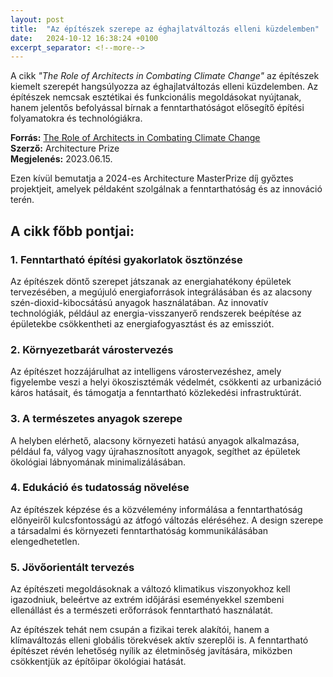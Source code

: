 ```yaml
---
layout: post
title:  "Az építészek szerepe az éghajlatváltozás elleni küzdelemben"
date:   2024-10-12 16:38:24 +0100
excerpt_separator: <!--more-->
---
```


A cikk _"The Role of Architects in Combating Climate Change"_ az építészek kiemelt szerepét hangsúlyozza az éghajlatváltozás elleni küzdelemben. Az építészek nemcsak esztétikai és funkcionális megoldásokat nyújtanak, hanem jelentős befolyással bírnak a fenntarthatóságot elősegítő építési folyamatokra és technológiákra.
<!--more-->

**Forrás:** [The Role of Architects in Combating Climate Change](https://architectureprize.com/the-role-of-architects-and-climate-change/)  
**Szerző:** Architecture Prize  
**Megjelenés:** 2023.06.15.

Ezen kívül bemutatja a 2024-es Architecture MasterPrize díj győztes projektjeit, amelyek példaként szolgálnak a fenntarthatóság és az innováció terén.

## A cikk főbb pontjai:

### 1. Fenntartható építési gyakorlatok ösztönzése
Az építészek döntő szerepet játszanak az energiahatékony épületek tervezésében, a megújuló energiaforrások integrálásában és az alacsony szén-dioxid-kibocsátású anyagok használatában. Az innovatív technológiák, például az energia-visszanyerő rendszerek beépítése az épületekbe csökkentheti az energiafogyasztást és az emissziót.

### 2. Környezetbarát várostervezés
Az építészet hozzájárulhat az intelligens várostervezéshez, amely figyelembe veszi a helyi ökoszisztémák védelmét, csökkenti az urbanizáció káros hatásait, és támogatja a fenntartható közlekedési infrastruktúrát.

### 3. A természetes anyagok szerepe
A helyben elérhető, alacsony környezeti hatású anyagok alkalmazása, például fa, vályog vagy újrahasznosított anyagok, segíthet az épületek ökológiai lábnyomának minimalizálásában.

### 4. Edukáció és tudatosság növelése
Az építészek képzése és a közvélemény informálása a fenntarthatóság előnyeiről kulcsfontosságú az átfogó változás eléréséhez. A design szerepe a társadalmi és környezeti fenntarthatóság kommunikálásában elengedhetetlen.

### 5. Jövőorientált tervezés
Az építészeti megoldásoknak a változó klimatikus viszonyokhoz kell igazodniuk, beleértve az extrém időjárási eseményekkel szembeni ellenállást és a természeti erőforrások fenntartható használatát.

Az építészek tehát nem csupán a fizikai terek alakítói, hanem a klímaváltozás elleni globális törekvések aktív szereplői is. A fenntartható építészet révén lehetőség nyílik az életminőség javítására, miközben csökkentjük az építőipar ökológiai hatását.